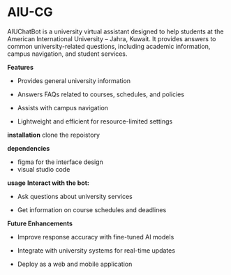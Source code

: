 # AIU-CG
AIUChatBot is a university virtual assistant designed to help students at the American International University – Jahra, Kuwait. It provides answers to common university-related questions, including academic information, campus navigation, and student services.

**Features**

- Provides general university information

- Answers FAQs related to courses, schedules, and policies

- Assists with campus navigation

- Lightweight and efficient for resource-limited settings

**installation**
clone the repoistory 

**dependencies**
- figma for the interface design
- visual studio code
  
**usage**
**Interact with the bot:**

- Ask questions about university services

- Get information on course schedules and deadlines

**Future Enhancements**

- Improve response accuracy with fine-tuned AI models

- Integrate with university systems for real-time updates

- Deploy as a web and mobile application
